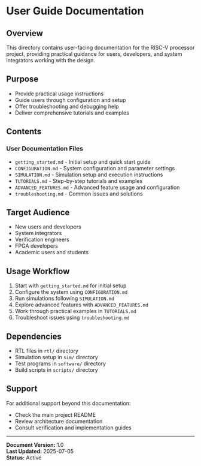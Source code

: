 # User Guide Documentation

## Overview
This directory contains user-facing documentation for the RISC-V processor project, providing practical guidance for users, developers, and system integrators working with the design.

## Purpose
- Provide practical usage instructions
- Guide users through configuration and setup
- Offer troubleshooting and debugging help
- Deliver comprehensive tutorials and examples

## Contents

### User Documentation Files
- `getting_started.md` - Initial setup and quick start guide
- `CONFIGURATION.md` - System configuration and parameter settings
- `SIMULATION.md` - Simulation setup and execution instructions
- `TUTORIALS.md` - Step-by-step tutorials and examples
- `ADVANCED_FEATURES.md` - Advanced feature usage and configuration
- `troubleshooting.md` - Common issues and solutions

## Target Audience
- New users and developers
- System integrators
- Verification engineers
- FPGA developers
- Academic users and students

## Usage Workflow
1. Start with `getting_started.md` for initial setup
2. Configure the system using `CONFIGURATION.md`
3. Run simulations following `SIMULATION.md`
4. Explore advanced features with `ADVANCED_FEATURES.md`
5. Work through practical examples in `TUTORIALS.md`
6. Troubleshoot issues using `troubleshooting.md`

## Dependencies
- RTL files in `rtl/` directory
- Simulation setup in `sim/` directory
- Test programs in `software/` directory
- Build scripts in `scripts/` directory

## Support
For additional support beyond this documentation:
- Check the main project README
- Review architecture documentation
- Consult verification and implementation guides

---
**Document Version:** 1.0  
**Last Updated:** 2025-07-05  
**Status:** Active 